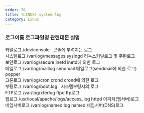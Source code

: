 ```yaml
---   
order: 76   
title: (LINUX) system log   
category: Linux   
---   
```

   
### 로그이름	로그파일명	관련데몬	설명   
커널로그	/dev/console	 	콘솔에 뿌려지는 로그   
시스템로그	/var/log/messages	syslogd	리눅스커널로그 및 주된로그   
보안로그	/var/log/secure	inetd	inetd에 의한 로그   
메일로그	/var/log/maillog	sendmail	메일로그(sendmail에 의한 로그)   
		popper   
크론로그	/var/log/cron	crond	crond에 의한 로그   
부팅로그	/var/log/boot.log	 	시스템부팅시의 로그   
FTP로그	/var/log/xferlog	ftpd	ftp로그   
웹로그	/usr/local/apache/logs/access_log	httpd	아파치(웹서버)로그   
네임서버로그	/var/log/named.log	named	네임서버(DNS)로그   
